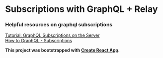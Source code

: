 # Subscriptions with GraphQL + Relay

### Helpful resources on graphql subscriptions
[Tutorial: GraphQL Subscriptions on the Server](https://dev-blog.apollodata.com/tutorial-graphql-subscriptions-server-side-e51c32dc2951)  
[How to GraphQL - Subscriptions](https://www.howtographql.com/graphql-js/9-subscriptions/)



**This project was bootstrapped with [Create React App](https://github.com/facebookincubator/create-react-app).**